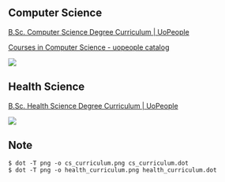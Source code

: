 ## Computer Science

[B.Sc. Computer Science Degree Curriculum | UoPeople](https://www.uopeople.edu/programs/cs/degrees/computer-science-bachelor-degree-2/curriculum/)

[Courses in Computer Science - uopeople catalog](https://catalog.uopeople.edu/ug_term1_item/computer-science/courses-in-computer-science)

![](./cs_curriculum.png)


## Health Science

[B.Sc. Health Science Degree Curriculum | UoPeople](https://www.uopeople.edu/programs/hs/health-studies-bachelor-degree/curriculum/)

![](./health_curriculum.png)


## Note

```
$ dot -T png -o cs_curriculum.png cs_curriculum.dot
$ dot -T png -o health_curriculum.png health_curriculum.dot
```

